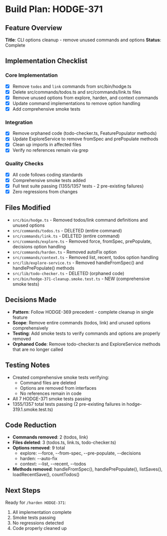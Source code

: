# Build Plan: HODGE-371

## Feature Overview
**Title**: CLI options cleanup - remove unused commands and options
**Status**: Complete

## Implementation Checklist

### Core Implementation
- [x] Remove `todos` and `link` commands from src/bin/hodge.ts
- [x] Delete src/commands/todos.ts and src/commands/link.ts files
- [x] Remove unused options from explore, harden, and context commands
- [x] Update command implementations to remove option handling
- [x] Add comprehensive smoke tests

### Integration
- [x] Remove orphaned code (todo-checker.ts, FeaturePopulator methods)
- [x] Update ExploreService to remove fromSpec and prePopulate methods
- [x] Clean up imports in affected files
- [x] Verify no references remain via grep

### Quality Checks
- [x] All code follows coding standards
- [x] Comprehensive smoke tests added
- [x] Full test suite passing (1355/1357 tests - 2 pre-existing failures)
- [x] Zero regressions from changes

## Files Modified
- `src/bin/hodge.ts` - Removed todos/link command definitions and unused options
- `src/commands/todos.ts` - DELETED (entire command)
- `src/commands/link.ts` - DELETED (entire command)
- `src/commands/explore.ts` - Removed force, fromSpec, prePopulate, decisions option handling
- `src/commands/harden.ts` - Removed autoFix option
- `src/commands/context.ts` - Removed list, recent, todos option handling
- `src/lib/explore-service.ts` - Removed handleFromSpec() and handlePrePopulate() methods
- `src/lib/todo-checker.ts` - DELETED (orphaned code)
- `src/bin/hodge-371-cleanup.smoke.test.ts` - NEW (comprehensive smoke tests)

## Decisions Made
- **Pattern**: Follow HODGE-369 precedent - complete cleanup in single feature
- **Scope**: Remove entire commands (todos, link) and unused options comprehensively
- **Testing**: Add smoke tests to verify commands and options are properly removed
- **Orphaned Code**: Remove todo-checker.ts and ExploreService methods that are no longer called

## Testing Notes
- Created comprehensive smoke tests verifying:
  - Command files are deleted
  - Options are removed from interfaces
  - No references remain in code
- All 7 HODGE-371 smoke tests passing
- 1355/1357 total tests passing (2 pre-existing failures in hodge-319.1.smoke.test.ts)

## Code Reduction
- **Commands removed**: 2 (todos, link)
- **Files deleted**: 3 (todos.ts, link.ts, todo-checker.ts)
- **Options removed**: 9 total
  - explore: --force, --from-spec, --pre-populate, --decisions
  - harden: --auto-fix
  - context: --list, --recent, --todos
- **Methods removed**: handleFromSpec(), handlePrePopulate(), listSaves(), loadRecentSave(), countTodos()

## Next Steps
Ready for `/harden HODGE-371`:
1. All implementation complete
2. Smoke tests passing
3. No regressions detected
4. Code properly cleaned up

